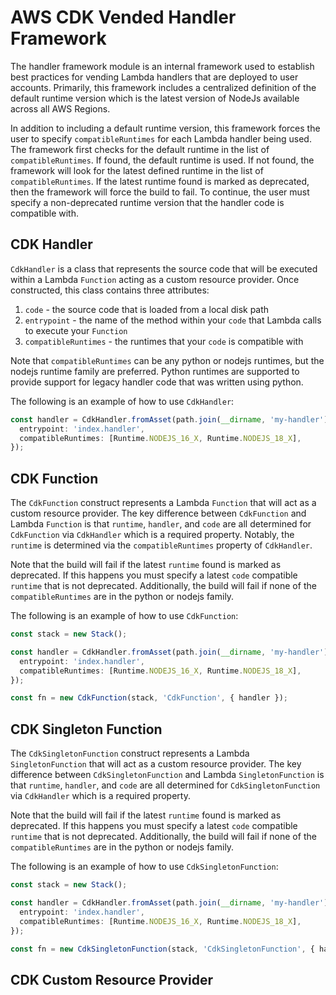 # AWS CDK Vended Handler Framework

The handler framework module is an internal framework used to establish best practices for vending Lambda handlers that are deployed to user accounts. Primarily, this framework includes a centralized definition of the default runtime version which is the latest version of NodeJs available across all AWS Regions.

In addition to including a default runtime version, this framework forces the user to specify `compatibleRuntimes` for each Lambda handler being used. The framework first checks for the default runtime in the list of `compatibleRuntimes`. If found, the default runtime is used. If not found, the framework will look for the latest defined runtime in the list of `compatibleRuntimes`. If the latest runtime found is marked as deprecated, then the framework will force the build to fail. To continue, the user must specify a non-deprecated runtime version that the handler code is compatible with.

## CDK Handler

`CdkHandler` is a class that represents the source code that will be executed within a Lambda `Function` acting as a custom resource provider. Once constructed, this class contains three attributes:
1. `code` - the source code that is loaded from a local disk path
2. `entrypoint` - the name of the method within your `code` that Lambda calls to execute your `Function`
3. `compatibleRuntimes` - the runtimes that your `code` is compatible with

Note that `compatibleRuntimes` can be any python or nodejs runtimes, but the nodejs runtime family are preferred. Python runtimes are supported to provide support for legacy handler code that was written using python.

The following is an example of how to use `CdkHandler`:

```ts
const handler = CdkHandler.fromAsset(path.join(__dirname, 'my-handler'), {
  entrypoint: 'index.handler',
  compatibleRuntimes: [Runtime.NODEJS_16_X, Runtime.NODEJS_18_X],
});
```

## CDK Function

The `CdkFunction` construct represents a Lambda `Function` that will act as a custom resource provider. The key difference between `CdkFunction` and Lambda `Function` is that `runtime`, `handler`, and `code` are all determined for `CdkFunction` via `CdkHandler` which is a required property. Notably, the `runtime` is determined via the `compatibleRuntimes` property of `CdkHandler`.

Note that the build will fail if the latest `runtime` found is marked as deprecated. If this happens you must specify a latest `code` compatible `runtime` that is not deprecated. Additionally, the build will fail if none of the `compatibleRuntimes` are in the python or nodejs family.

The following is an example of how to use `CdkFunction`:

```ts
const stack = new Stack();

const handler = CdkHandler.fromAsset(path.join(__dirname, 'my-handler'), {
  entrypoint: 'index.handler',
  compatibleRuntimes: [Runtime.NODEJS_16_X, Runtime.NODEJS_18_X],
});

const fn = new CdkFunction(stack, 'CdkFunction', { handler });
```

## CDK Singleton Function

The `CdkSingletonFunction` construct represents a Lambda `SingletonFunction` that will act as a custom resource provider. The key difference between `CdkSingletonFunction` and Lambda `SingletonFunction` is that `runtime`, `handler`, and `code` are all determined for `CdkSingletonFunction` via `CdkHandler` which is a required property.

Note that the build will fail if the latest `runtime` found is marked as deprecated. If this happens you must specify a latest `code` compatible `runtime` that is not deprecated. Additionally, the build will fail if none of the `compatibleRuntimes` are in the python or nodejs family.

The following is an example of how to use `CdkSingletonFunction`:

```ts
const stack = new Stack();

const handler = CdkHandler.fromAsset(path.join(__dirname, 'my-handler'), {
  entrypoint: 'index.handler',
  compatibleRuntimes: [Runtime.NODEJS_16_X, Runtime.NODEJS_18_X],
});

const fn = new CdkSingletonFunction(stack, 'CdkSingletonFunction', { handler });
```

## CDK Custom Resource Provider
